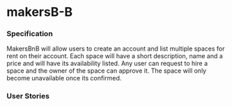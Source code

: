 # makersB-B

### Specification

MakersBnB will allow users to create an account and list multiple spaces for rent on their account. Each space will have a short description, name and a price and will have its availability listed. Any user can request to hire a space and the owner of the space can approve it. The space will only become unavailable once its confirmed.

### User Stories
